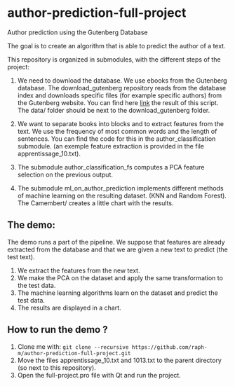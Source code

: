 # author-prediction-full-project
Author prediction using the Gutenberg Database

The goal is to create an algorithm that is able to predict the author of a text.

This repository is organized in submodules, with the different steps of the project:

1) We need to download the database. We use ebooks from the Gutenberg database. The download_gutenberg repository reads from the database index and downloads specific files (for example specific authors) from the Gutenberg website. You can find here [link](https://drive.google.com/file/d/1kntp2p3X_6dqcpvf4WgO92hQPFk5jMRW/view?usp=sharing) the result of this script. The  data/ folder should be next to the download_gutenberg folder.

2) We want to separate books into blocks and to extract features from the text. We use the frequency of most common words and the length of sentences. You can find the code for this in the author_classification submodule. (an exemple feature extraction is provided in the file apprentissage_10.txt).

3) The submodule author_classification_fs computes a PCA feature selection on the previous output.

4) The submodule ml_on_author_prediction implements different methods of machine learning on the resulting dataset. (KNN and Random Forest). The Camembert/ creates a little chart with the results.

## The demo:
The demo runs a part of the pipeline. We suppose that features are already extracted from the database and that we are given a new text to predict (the test text).
1) We extract the features from the new text.
2) We make the PCA on the dataset and apply the same transformation to the test data.
3) The machine learning algorithms learn on the dataset and predict the test data.
4) The results are displayed in a chart.

## How to run the demo ?
1) Clone me with: `git clone --recursive https://github.com/raph-m/author-prediction-full-project.git`
2) Move the files apprentissage_10.txt and 1013.txt to the parent directory (so next to this repository).
3) Open the full-project.pro file with Qt and run the project.
